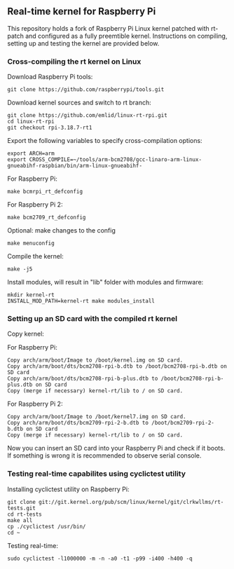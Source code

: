 ## Real-time kernel for Raspberry Pi

This repository holds a fork of Raspberry Pi Linux kernel patched with rt-patch and configured as a fully preemtible kernel. Instructions on compiling, setting up and testing the kernel are provided below.

### Cross-compiling the rt kernel on Linux

Download Raspberry Pi tools:
```
git clone https://github.com/raspberrypi/tools.git
```

Download kernel sources and switch to rt branch:
```
git clone https://github.com/emlid/linux-rt-rpi.git
cd linux-rt-rpi
git checkout rpi-3.18.7-rt1
```

Export the following variables to specify cross-compilation options:
```
export ARCH=arm 
export CROSS_COMPILE=~/tools/arm-bcm2708/gcc-linaro-arm-linux-gnueabihf-raspbian/bin/arm-linux-gnueabihf-
```

For Raspberry Pi:
```
make bcmrpi_rt_defconfig
```

For Raspberry Pi 2:
```
make bcm2709_rt_defconfig
```

Optional: make changes to the config
```
make menuconfig
```

Compile the kernel:
```
make -j5
```

Install modules, will result in "lib" folder with modules and firmware:
```
mkdir kernel-rt
INSTALL_MOD_PATH=kernel-rt make modules_install
```

### Setting up an SD card with the compiled rt kernel

Copy kernel:

For Raspberry Pi:
```
Copy arch/arm/boot/Image to /boot/kernel.img on SD card.
Copy arch/arm/boot/dts/bcm2708-rpi-b.dtb to /boot/bcm2708-rpi-b.dtb on SD card
Copy arch/arm/boot/dts/bcm2708-rpi-b-plus.dtb to /boot/bcm2708-rpi-b-plus.dtb on SD card
Copy (merge if necessary) kernel-rt/lib to / on SD card.
```

For Raspberry Pi 2:
```
Copy arch/arm/boot/Image to /boot/kernel7.img on SD card.
Copy arch/arm/boot/dts/bcm2709-rpi-2-b.dtb to /boot/bcm2709-rpi-2-b.dtb on SD card
Copy (merge if necessary) kernel-rt/lib to / on SD card.
```

Now you can insert an SD card into your Raspberry Pi and check if it boots.
If something is wrong it is recommended to observe serial console.

### Testing real-time capabilites using cyclictest utility

Installing cyclictest utility on Raspberry Pi:
```
git clone git://git.kernel.org/pub/scm/linux/kernel/git/clrkwllms/rt-tests.git 
cd rt-tests
make all
cp ./cyclictest /usr/bin/
cd ~
```

Testing real-time:
```
sudo cyclictest -l1000000 -m -n -a0 -t1 -p99 -i400 -h400 -q
```

